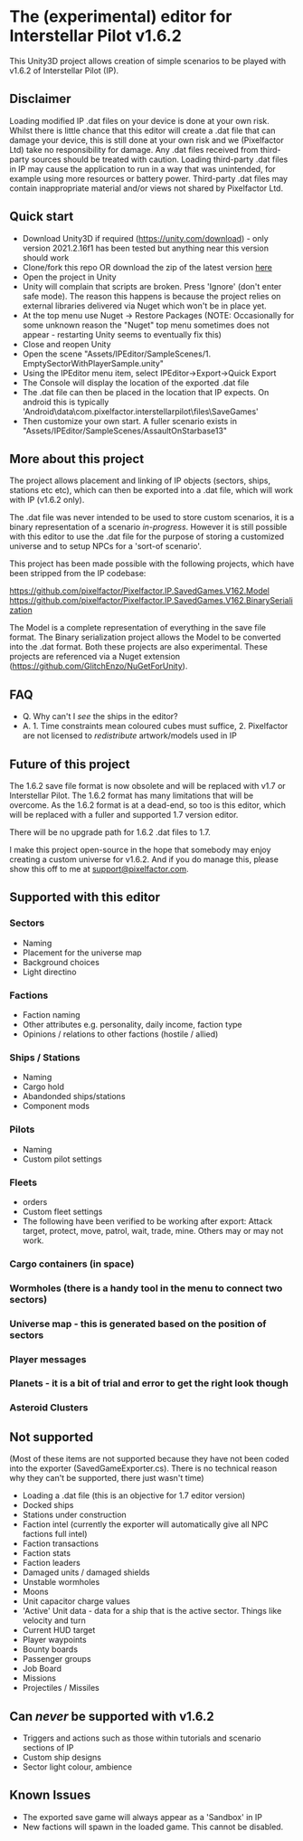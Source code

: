 # The (experimental) editor for Interstellar Pilot v1.6.2

This Unity3D project allows creation of simple scenarios to be played with v1.6.2 of Interstellar Pilot (IP).

## Disclaimer
Loading modified IP .dat files on your device is done at your own risk. Whilst there is little chance that this editor will create a .dat file that can damage your device, this is still done at your own risk and we (Pixelfactor Ltd) take no responsibility for damage.
Any .dat files received from third-party sources should be treated with caution. Loading third-party .dat files in IP may cause the application to run in a way that was unintended, for example using more resources or battery power. Third-party .dat files may contain inappropriate material and/or views not shared by Pixelfactor Ltd.

## Quick start

- Download Unity3D if required (https://unity.com/download) - only version 2021.2.16f1 has been tested but anything near this version should work
- Clone/fork this repo OR download the zip of the latest version [here](https://github.com/pixelfactor/interstellar-pilot-editor-162/releases/download/v0.1/InterstellarPilotEditor162.zip)
- Open the project in Unity
- Unity will complain that scripts are broken. Press 'Ignore' (don't enter safe mode). The reason this happens is because the project relies on external libraries delivered via Nuget which won't be in place yet.
- At the top menu use Nuget -> Restore Packages (NOTE: Occasionally for some unknown reason the "Nuget" top menu sometimes does not appear - restarting Unity seems to eventually fix this)
- Close and reopen Unity
- Open the scene "Assets/IPEditor/SampleScenes/1. EmptySectorWithPlayerSample.unity"
- Using the IPEditor menu item, select IPEditor->Export->Quick Export
- The Console will display the location of the exported .dat file
- The .dat file can then be placed in the location that IP expects. On android this is typically 'Android\data\com.pixelfactor.interstellarpilot\files\SaveGames'
- Then customize your own start. A fuller scenario exists in "Assets/IPEditor/SampleScenes/AssaultOnStarbase13"

## More about this project
The project allows placement and linking of IP objects (sectors, ships, stations etc etc), which can then be exported into a .dat file, which will work with IP (v1.6.2 only).

The .dat file was never intended to be used to store custom scenarios, it is a binary representation of a scenario _in-progress_. However it is still possible with this editor to use the .dat file for the purpose of storing a customized universe and to setup NPCs for a 'sort-of scenario'.

This project has been made possible with the following projects, which have been stripped from the IP codebase:

https://github.com/pixelfactor/Pixelfactor.IP.SavedGames.V162.Model
https://github.com/pixelfactor/Pixelfactor.IP.SavedGames.V162.BinarySerialization

The Model is a complete representation of everything in the save file format. The Binary serialization project allows the Model to be converted into the .dat format. Both these projects are also experimental. These projects are referenced via a Nuget extension (https://github.com/GlitchEnzo/NuGetForUnity).

## FAQ

- Q. Why can't I _see_ the ships in the editor?
- A. 1. Time constraints mean coloured cubes must suffice, 2. Pixelfactor are not licensed to _redistribute_ artwork/models used in IP


## Future of this project
The 1.6.2 save file format is now obsolete and will be replaced with v1.7 or Interstellar Pilot. The 1.6.2 format has many limitations that will be overcome. As the 1.6.2 format is at a dead-end, so too is this editor, which will be replaced with a fuller and supported 1.7 version editor. 

There will be no upgrade path for 1.6.2 .dat files to 1.7. 

I make this project open-source in the hope that somebody may enjoy creating a custom universe for v1.6.2. And if you do manage this, please show this off to me at support@pixelfactor.com.

## Supported with this editor

### Sectors
 - Naming
 - Placement for the universe map
 - Background choices
 - Light directino
 
### Factions
 - Faction naming
 - Other attributes e.g. personality, daily income, faction type
 - Opinions / relations to other factions (hostile / allied)

### Ships / Stations
 - Naming
 - Cargo hold
 - Abandonded ships/stations
 - Component mods
 
### Pilots
 - Naming
 - Custom pilot settings
 
### Fleets
 - orders 
 - Custom fleet settings
 - The following have been verified to be working after export: Attack target, protect, move, patrol, wait, trade, mine. Others may or may not work.

### Cargo containers (in space)
### Wormholes (there is a handy tool in the menu to connect two sectors)
### Universe map - this is generated based on the position of sectors
### Player messages
### Planets - it is a bit of trial and error to get the right look though
### Asteroid Clusters

## Not supported
(Most of these items are not supported because they have not been coded into the exporter (SavedGameExporter.cs). There is no technical reason why they can't be supported, there just wasn't time)

- Loading a .dat file (this is an objective for 1.7 editor version)
- Docked ships
- Stations under construction
- Faction intel (currently the exporter will automatically give all NPC factions full intel)
- Faction transactions
- Faction stats
- Faction leaders
- Damaged units / damaged shields
- Unstable wormholes
- Moons
- Unit capacitor charge values
- 'Active' Unit data - data for a ship that is the active sector. Things like velocity and turn
- Current HUD target
- Player waypoints
- Bounty boards
- Passenger groups
- Job Board
- Missions
- Projectiles / Missiles

## Can *never* be supported with v1.6.2

- Triggers and actions such as those within tutorials and scenario sections of IP
- Custom ship designs
- Sector light colour, ambience

## Known Issues

- The exported save game will always appear as a 'Sandbox' in IP
- New factions will spawn in the loaded game. This cannot be disabled.
